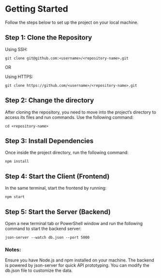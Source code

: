 # Getting Started
Follow the steps below to set up the project on your local machine.

## Step 1: Clone the Repository
Using SSH:
```
git clone git@github.com:<username>/<repository-name>.git
```
OR

Using HTTPS:
```
git clone https://github.com/<username>/<repository-name>.git
```

## Step 2: Change the directory
After cloning the repository, you need to move into the project’s directory to access its files and run commands. Use the following command:
```
cd <repository-name>
```

## Step 3: Install Dependencies
Once inside the project directory, run the following command:
```
npm install
```

## Step 4: Start the Client (Frontend)
In the same terminal, start the frontend by running:
```
npm start
```

## Step 5: Start the Server (Backend)
Open a new terminal tab or PowerShell window and run the following command to start the backend server:
```
json-server --watch db.json --port 5000
```

### Notes:
Ensure you have Node.js and npm installed on your machine.
The backend is powered by json-server for quick API prototyping. You can modify the db.json file to customize the data.
 
